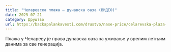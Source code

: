 ```yaml
---
title: "Челаревска плажа – дунавска оаза (ВИДЕО)"
date: 2025-07-21
category: Друштво
url: https://backapalankavesti.com/drustvo/nase-price/celarevska-plaza-dunavska-oaza-video/
---
```


Плажа у Челареву је права дунавска оаза за уживање у врелим летњим данима за све генерација.
